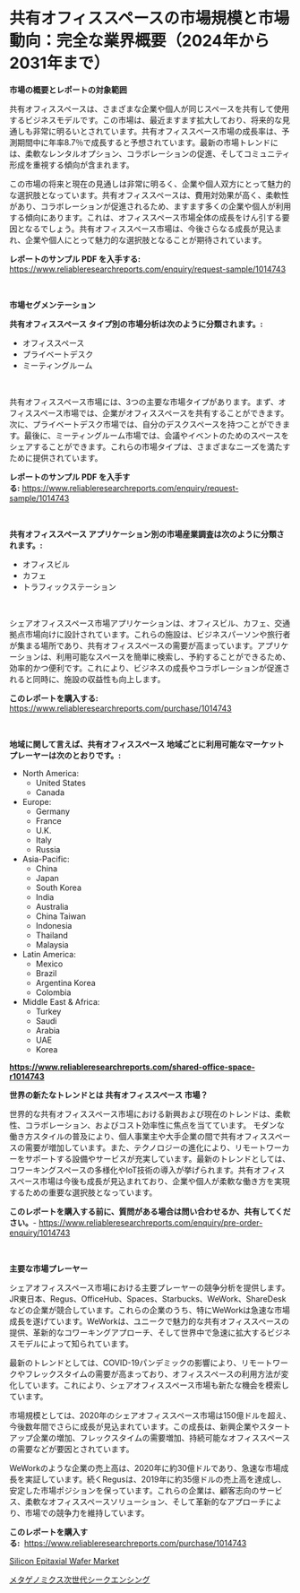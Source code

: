 <p><h1>共有オフィススペースの市場規模と市場動向：完全な業界概要（2024年から2031年まで）</h1></p><p><strong>市場の概要とレポートの対象範囲</strong></p>
<p><p>共有オフィススペースは、さまざまな企業や個人が同じスペースを共有して使用するビジネスモデルです。この市場は、最近ますます拡大しており、将来的な見通しも非常に明るいとされています。共有オフィススペース市場の成長率は、予測期間中に年率8.7％で成長すると予想されています。最新の市場トレンドには、柔軟なレンタルオプション、コラボレーションの促進、そしてコミュニティ形成を重視する傾向が含まれます。</p><p>この市場の将来と現在の見通しは非常に明るく、企業や個人双方にとって魅力的な選択肢となっています。共有オフィススペースは、費用対効果が高く、柔軟性があり、コラボレーションが促進されるため、ますます多くの企業や個人が利用する傾向にあります。これは、オフィススペース市場全体の成長をけん引する要因となるでしょう。共有オフィススペース市場は、今後さらなる成長が見込まれ、企業や個人にとって魅力的な選択肢となることが期待されています。</p></p>
<p><strong>レポートのサンプル PDF を入手する:</strong> <a href="https://www.reliableresearchreports.com/enquiry/request-sample/1014743">https://www.reliableresearchreports.com/enquiry/request-sample/1014743</a></p>
<p>&nbsp;</p>
<p><strong>市場セグメンテーション</strong></p>
<p><strong>共有オフィススペース タイプ別の市場分析は次のように分類されます。:</strong></p>
<p><ul><li>オフィススペース</li><li>プライベートデスク</li><li>ミーティングルーム</li></ul></p>
<p>&nbsp;</p>
<p><p>共有オフィススペース市場には、3つの主要な市場タイプがあります。まず、オフィススペース市場では、企業がオフィススペースを共有することができます。次に、プライベートデスク市場では、自分のデスクスペースを持つことができます。最後に、ミーティングルーム市場では、会議やイベントのためのスペースをシェアすることができます。これらの市場タイプは、さまざまなニーズを満たすために提供されています。</p></p>
<p><strong>レポートのサンプル PDF を入手する:</strong>&nbsp;<a href="https://www.reliableresearchreports.com/enquiry/request-sample/1014743">https://www.reliableresearchreports.com/enquiry/request-sample/1014743</a></p>
<p>&nbsp;</p>
<p><strong> 共有オフィススペース アプリケーション別の市場産業調査は次のように分類されます。:</strong></p>
<p><ul><li>オフィスビル</li><li>カフェ</li><li>トラフィックステーション</li></ul></p>
<p>&nbsp;</p>
<p><p>シェアオフィススペース市場アプリケーションは、オフィスビル、カフェ、交通拠点市場向けに設計されています。これらの施設は、ビジネスパーソンや旅行者が集まる場所であり、共有オフィススペースの需要が高まっています。アプリケーションは、利用可能なスペースを簡単に検索し、予約することができるため、効率的かつ便利です。これにより、ビジネスの成長やコラボレーションが促進されると同時に、施設の収益性も向上します。</p></p>
<p><strong>このレポートを購入する:</strong>&nbsp; <a href="https://www.reliableresearchreports.com/purchase/1014743">https://www.reliableresearchreports.com/purchase/1014743</a></p>
<p>&nbsp;</p>
<p><strong>地域に関して言えば、共有オフィススペース 地域ごとに利用可能なマーケットプレーヤーは次のとおりです。:</strong></p>
<p><ul>
    <li>
        North America:
        <ul>
            <li>United States</li>
            <li>Canada</li>
        </ul>
    </li>
    <li>
        Europe:
        <ul>
            <li>Germany</li>
            <li>France</li>
            <li>U.K.</li>
            <li>Italy</li>
            <li>Russia</li>
        </ul>
    </li>
    <li>
        Asia-Pacific:
        <ul>
            <li>China</li>
            <li>Japan</li>
            <li>South Korea</li>
            <li>India</li>
            <li>Australia</li>
            <li>China Taiwan</li>
            <li>Indonesia</li>
            <li>Thailand</li>
            <li>Malaysia</li>
        </ul>
    </li>
    <li>
        Latin America:
        <ul>
            <li>Mexico</li>
            <li>Brazil</li>
            <li>Argentina Korea</li>
            <li>Colombia</li>
        </ul>
    </li>
    <li>
        Middle East & Africa:
        <ul>
            <li>Turkey</li>
            <li>Saudi</li>
            <li>Arabia</li>
            <li>UAE</li>
            <li>Korea</li>
        </ul>
    </li>
    </ul></p>
<p><strong><a href="https://www.reliableresearchreports.com/shared-office-space-r1014743">https://www.reliableresearchreports.com/shared-office-space-r1014743</a></strong>&nbsp;</p>
<p><strong>世界の新たなトレンドとは 共有オフィススペース 市場？</strong></p>
<p><p>世界的な共有オフィススペース市場における新興および現在のトレンドは、柔軟性、コラボレーション、およびコスト効率性に焦点を当てています。 モダンな働き方スタイルの普及により、個人事業主や大手企業の間で共有オフィススペースの需要が増加しています。また、テクノロジーの進化により、リモートワーカーをサポートする設備やサービスが充実しています。最新のトレンドとしては、コワーキングスペースの多様化やIoT技術の導入が挙げられます。共有オフィススペース市場は今後も成長が見込まれており、企業や個人が柔軟な働き方を実現するための重要な選択肢となっています。</p></p>
<p><strong>このレポートを購入する前に、質問がある場合は問い合わせるか、共有してください。</strong>- <a href="https://www.reliableresearchreports.com/enquiry/pre-order-enquiry/1014743">https://www.reliableresearchreports.com/enquiry/pre-order-enquiry/1014743</a></p>
<p>&nbsp;</p>
<p><strong>主要な市場プレーヤー</strong></p>
<p><p>シェアオフィススペース市場における主要プレーヤーの競争分析を提供します。JR東日本、Regus、OfficeHub、Spaces、Starbucks、WeWork、ShareDeskなどの企業が競合しています。これらの企業のうち、特にWeWorkは急速な市場成長を遂げています。WeWorkは、ユニークで魅力的な共有オフィススペースの提供、革新的なコワーキングアプローチ、そして世界中で急速に拡大するビジネスモデルによって知られています。</p><p>最新のトレンドとしては、COVID-19パンデミックの影響により、リモートワークやフレックスタイムの需要が高まっており、オフィススペースの利用方法が変化しています。これにより、シェアオフィススペース市場も新たな機会を模索しています。</p><p>市場規模としては、2020年のシェアオフィススペース市場は150億ドルを超え、今後数年間でさらに成長が見込まれています。この成長は、新興企業やスタートアップ企業の増加、フレックスタイムの需要増加、持続可能なオフィススペースの需要などが要因とされています。</p><p>WeWorkのような企業の売上高は、2020年に約30億ドルであり、急速な市場成長を実証しています。続くRegusは、2019年に約35億ドルの売上高を達成し、安定した市場ポジションを保っています。これらの企業は、顧客志向のサービス、柔軟なオフィススペースソリューション、そして革新的なアプローチにより、市場での競争力を維持しています。</p></p>
<p><strong>このレポートを購入する:</strong>&nbsp;&nbsp;<a href="https://www.reliableresearchreports.com/purchase/1014743">https://www.reliableresearchreports.com/purchase/1014743</a></p>
<p><p><a href="https://glittery-fuchsia-86a.notion.site/Silicon-Epitaxial-Wafer-Market-Outlook-Industry-Overview-and-Forecast-2024-to-2031-c45214950d6c4421aafcb3bc5f3cd753">Silicon Epitaxial Wafer Market</a></p><p><a href="https://github.com/one-cool-chick/Market-Research-Report-List-1/blob/main/189594623555.md">メタゲノミクス次世代シークエンシング</a></p></p>